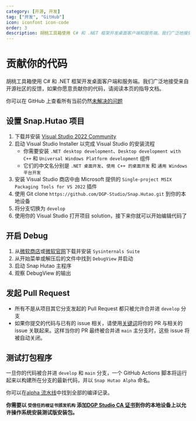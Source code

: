 ```yaml
---
category: [开源, 开发]
tag: ["开发", "GitHub"]
icon: iconfont icon-code
order: 3
description: 胡桃工具箱使用 C# 和 .NET 框架开发桌面客户端和服务端。我们广泛地接受来自开源社区的反馈，如果你愿意贡献你的代码，请阅读本页的指导文档。
---
```


# 贡献你的代码

胡桃工具箱使用 C# 和 .NET 框架开发桌面客户端和服务端。我们广泛地接受来自开源社区的反馈，如果你愿意贡献你的代码，请阅读本页的指导文档。

你可以在 GitHub 上查看所有当前仍然[未解决的问题](https://github.com/DGP-Studio/Snap.Hutao/issues?q=is%3Aissue+is%3Aopen+-label%3A%E5%B7%B2%E5%AE%8C%E6%88%90)

## <HopeIcon icon="iconfont icon-visual-studio" size="1.5rem" color="rgb(193,142,241)" /> 设置 Snap.Hutao 项目

1. 下载并安装 [Visual Studio 2022 Community](https://visualstudio.microsoft.com/downloads/)
2. 启动 Visual Studio Installer 以完成 Visual Studio 的安装流程
   - 你需要安装 `.NET desktop development`、`Desktop development with C++` 和 `Universal Windows Platform development` 组件
   - 它们的中文名分别是 `.NET 桌面开发`、`使用 C++ 的桌面开发` 和 `通用 Windows 平台开发`
3. 安装 Visual Studio 商店中由 Microsoft 提供的 `Single-project MSIX Packaging Tools for VS 2022` 插件
4. 使用 Git clone `https://github.com/DGP-Studio/Snap.Hutao.git` 到你的本地设备
5. 将分支切换为 `develop`
6. 使用你的 Visual Studio 打开项目 solution，接下来你就可以开始编辑代码了

## <HopeIcon icon="iconfont icon-debug" size="1.5rem" color="rgb(73,156,84)" /> 开启 Debug

1. 从[微软商店](https://www.microsoft.com/store/productid/9P7KNL5RWT25)或[微软官网](https://learn.microsoft.com/zh-cn/sysinternals/downloads/sysinternals-suite)下载并安装 `Sysinternals Suite`
2. 从开始菜单或解压后的文件中找到 `DebugView` 并启动
3. 启动 Snap Hutao 主程序
4. 观察 DebugView 的输出

## <HopeIcon icon="iconfont icon-pull-request" size="1.5rem" color="rgb(130,80,223)"/> 发起 Pull Request

- 所有不是从项目其它分支发起的 Pull Request 都只被允许合并进 `develop` 分支
- 如果你提交的代码与已有的 issue 相关，请使用[关键词](https://docs.github.com/en/get-started/writing-on-github/working-with-advanced-formatting/using-keywords-in-issues-and-pull-requests)将你的 PR 与相关的 issue 关联起来。这样当你的 PR 最终被合并进 `main` 主分支时，这些 issue 将被自动关闭。

## <HopeIcon icon="iconfont icon-build-package" size="1.5rem" color="rgb(254,189,105)" /> 测试打包程序

一旦你的代码被合并进 `develop` 和 `main` 分支，一个 GitHub Actions 脚本将运行起来以构建所在分支的最新代码，并以 `Snap Hutao Alpha` 命名。

你可以在[alpha 流水线](https://github.com/DGP-Studio/Snap.Hutao.Docs/actions)中找到全部的编译记录。

**你需要以 `受信任的根证书颁发机构` 添加[DGP Studio CA 证书](https://github.com/DGP-Automation/Hutao-Auto-Release/releases/download/certificate-ca/DGP_Studio_CA.crt)到你的本地设备上以允许操作系统安装测试版安装包。**
